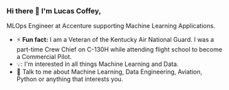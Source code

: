 

### Hi there 👋 I'm Lucas Coffey, 
MLOps Engineer at Accenture supporting Machine Learning Applications. 

- ⚡ **Fun fact:** I am a Veteran of the Kentucky Air National Guard. I was a part-time Crew Chief on C-130H while attending flight school to become a Commercial Pilot.
- 💡: I'm interested in all things Machine Learning and Data.  
- 💬 Talk to me about Machine Learning, Data Engineering, Aviation, Python or anything that interests you.



